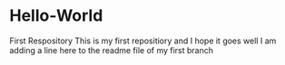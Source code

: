 # Hello-World
First Respository
This is my first repositiory and I hope it goes well
I am adding a line here to the readme file of my first branch
